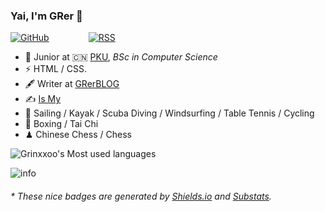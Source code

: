 ### Yai, I'm GRer 👋       

[![GitHub](https://img.shields.io/badge/dynamic/json?logo=github&label=GitHub&labelColor=495867&color=495867&query=%24.data.totalSubs&url=https%3A%2F%2Fapi.spencerwoo.com%2Fsubstats%2F%3Fsource%3Dgithub%26queryKey%3Dhayschan&style=flat-square)](https://github.com/iguri)               
[![RSS](https://img.shields.io/badge/dynamic/json?logo=rss&logoColor=white&label=RSS&labelColor=95B8D1&color=95B8D1&query=%24.data.totalSubs&url=https%3A%2F%2Fapi.spencerwoo.com%2Fsubstats%2F%3Fsource%3Dfeedly%257Cinoreader%257CfeedsPub%26queryKey%3Dhttps://blog.grer.cn/index.xml&style=flat-square)](https://grer.cn/)           

- 🍻 Junior at 🇨🇳 [PKU](https://www.pku.edu.cn), _BSc in Computer Science_
- ⚡ HTML / CSS. 
- 🖋 Writer at [GRerBLOG](https://grer.cn/blog)         
- ✍️ [Is My](https://grer.cn/about)                       
- 🏃 Sailing / Kayak / Scuba Diving / Windsurfing / Table Tennis / Cycling    
- 🥋 Boxing / Tai Chi 
- ♟ Chinese Chess / Chess    

![Grinxxoo's Most used languages](https://github-readme-stats.vercel.app/api/top-langs/?username=grinxxoo&layout=compact&hide_border=true&langs_count=10)  

![info](https://github-readme-stats.vercel.app/api?username=grinxxoo&show_icons=true&count_private=true&hide=prs&theme=default_repocard)

<h6>* These nice badges are generated by <a href="https://shields.io/">Shields.io</a> and <a href="https://github.com/spencerwooo/Substats">Substats</a>.</h6>
